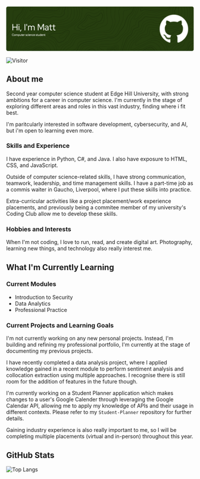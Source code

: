 ![Header](github-header-image.png)

![Visitor](https://visitor-badge.laobi.icu/badge?page_id=Mattytomo365.Mattytomo365)

## About me
Second year computer science student at Edge Hill University, with strong ambitions for a career in computer science. I'm currently in the stage of exploring different areas and roles in this vast industry, finding where i fit best.

I'm paritcularly interested in software development, cybersecurity, and AI, but i'm open to learning even more.

### Skills and Experience
I have experience in Python, C#, and Java. I also have exposure to HTML, CSS, and JavaScript.

Outside of computer science-related skills, I have strong communication, teamwork, leadership, and time management skills. I have a part-time job as a commis waiter in Gaucho, Liverpool, where I put these skills into practice.

Extra-curricular activities like a project placement/work experience placements, and previously being a commitee member of my university's Coding Club allow me to develop these skills.

### Hobbies and Interests
When I'm not coding, I love to run, read, and create digital art. Photography, learning new things, and technology also really interest me.

## What I'm Currently Learning
### Current Modules
* Introduction to Security
* Data Analytics
* Professional Practice

### Current Projects and Learning Goals
I'm not currently working on any new personal projects. Instead, I'm building and refining my professional portfolio, I'm currently at the stage of documenting my previous projects.

I have recently completed a data analysis project, where I applied knowledge gained in a recent module to perform sentiment analysis and collocation extraction using multiple approaches. I recognise there is still room for the addition of features in the future though.

I'm currently working on a Student Planner application which makes changes to a user's Google Calender through leveraging the Google Calendar API, allowing me to apply my knowledge of APIs and their usage in different contexts. Please refer to my `Student-Planner` repository for further details.

Gaining industry experience is also really important to me, so I will be completing multiple placements (virtual and in-person) throughout this year.

## GitHub Stats
 ![Top Langs](https://github-readme-stats.vercel.app/api/top-langs/?username=Mattytomo365&layout=compact)




